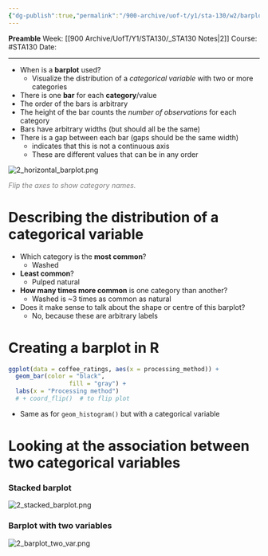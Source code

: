 ```yaml
---
{"dg-publish":true,"permalink":"/900-archive/uof-t/y1/sta-130/w2/barplots/","created":"2024-01-16T17:18:58.350-08:00","updated":"2024-07-24T22:27:39.503-07:00"}
---
```


**Preamble**
Week: [[900 Archive/UofT/Y1/STA130/_STA130 Notes\|2]]
Course: #STA130
Date:

---

- When is a **barplot** used?
	- Visualize the distribution of a *categorical variable* with two or more categories
- There is one **bar** for each **category**/value
- The order of the bars is arbitrary
- The height of the bar counts the *number of observations* for each category
- Bars have arbitrary widths (but should all be the same)
- There is a gap between each bar (gaps should be the same width)
	- indicates that this is not a continuous axis
	- These are different values that can be in any order

![2_horizontal_barplot.png](/img/user/900%20Archive/UofT/Y1/Files/STA130/2_horizontal_barplot.png)
<div class="caption" style="color: grey"><i>Flip the axes to show category names.</i></div>

# Describing the distribution of a categorical variable

- Which category is the **most common**?
	- Washed
- **Least common**?
	- Pulped natural
- **How many times more common** is one category than another?
	- Washed is ~3 times as common as natural
- Does it make sense to talk about the shape or centre of this barplot?
	- No, because these are arbitrary labels

# Creating a barplot in R

```r
ggplot(data = coffee_ratings, aes(x = processing_method)) +
  geom_bar(color = "black",
                 fill = "gray") +
  labs(x = "Processing method")
  # + coord_flip()  # to flip plot
```

- Same as for `geom_histogram()` but with a categorical variable

# Looking at the association between two categorical variables

### Stacked barplot
![2_stacked_barplot.png](/img/user/900%20Archive/UofT/Y1/Files/STA130/2_stacked_barplot.png)

### Barplot with two variables
![2_barplot_two_var.png](/img/user/900%20Archive/UofT/Y1/Files/STA130/2_barplot_two_var.png)